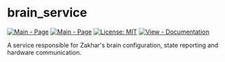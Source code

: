# brain_service

[![Main - Page](https://img.shields.io/badge/Project-Zakhar%20the%20Robot-yellow)](https://zakhar-the-robot.github.io/doc/ "See the Project Main Page") [![Main - Page](https://img.shields.io/badge/Sources-Zakhar%20the%20Robot-blue)](https://github.com/Zakhar-the-Robot "See Project Sources on Github")
[![License: MIT](https://img.shields.io/badge/License-MIT-yellow.svg)](https://opensource.org/licenses/MIT) [![View - Documentation](https://img.shields.io/badge/Documentation-brain_service-orange)](doc/_index.md "Go to the Documentation")

A service responsible for Zakhar's brain configuration, state reporting and hardware communication.
